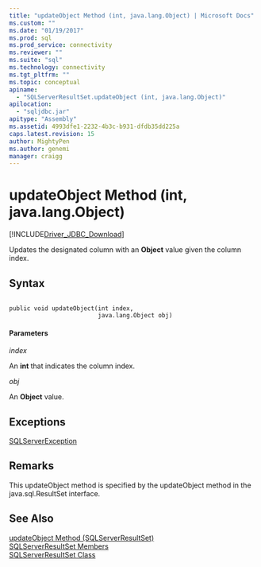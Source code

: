 ```yaml
---
title: "updateObject Method (int, java.lang.Object) | Microsoft Docs"
ms.custom: ""
ms.date: "01/19/2017"
ms.prod: sql
ms.prod_service: connectivity
ms.reviewer: ""
ms.suite: "sql"
ms.technology: connectivity
ms.tgt_pltfrm: ""
ms.topic: conceptual
apiname: 
  - "SQLServerResultSet.updateObject (int, java.lang.Object)"
apilocation: 
  - "sqljdbc.jar"
apitype: "Assembly"
ms.assetid: 4993dfe1-2232-4b3c-b931-dfdb35dd225a
caps.latest.revision: 15
author: MightyPen
ms.author: genemi
manager: craigg
---
```

# updateObject Method (int, java.lang.Object)
[!INCLUDE[Driver_JDBC_Download](../../../includes/driver_jdbc_download.md)]

  Updates the designated column with an **Object** value given the column index.  
  
## Syntax  
  
```  
  
public void updateObject(int index,  
                         java.lang.Object obj)  
```  
  
#### Parameters  
 *index*  
  
 An **int** that indicates the column index.  
  
 *obj*  
  
 An **Object** value.  
  
## Exceptions  
 [SQLServerException](../../../connect/jdbc/reference/sqlserverexception-class.md)  
  
## Remarks  
 This updateObject method is specified by the updateObject method in the java.sql.ResultSet interface.  
  
## See Also  
 [updateObject Method &#40;SQLServerResultSet&#41;](../../../connect/jdbc/reference/updateobject-method-sqlserverresultset.md)   
 [SQLServerResultSet Members](../../../connect/jdbc/reference/sqlserverresultset-members.md)   
 [SQLServerResultSet Class](../../../connect/jdbc/reference/sqlserverresultset-class.md)  
  
  
